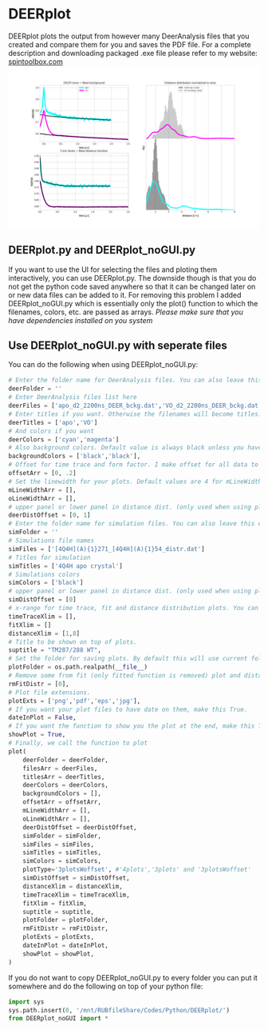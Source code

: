 # DEERplot
DEERplot plots the output from however many DeerAnalysis files that you created and compare them for you and saves the PDF file. For a complete description and downloading packaged .exe file please refer to my website: <a href="http://www.spintoolbox.com/en/offline-tools/deer-plot/">spintoolbox.com</a>
![Sample output](https://raw.githubusercontent.com/haditim/DEERplot/master/Sample_output.png)
## DEERplot.py and DEERplot_noGUI.py
If you want to use the UI for selecting the files and ploting them interactively, you can use DEERplot.py. The downside though is that you do not get the python code saved anywhere so that it can be changed later on or new data files can be added to it. For removing this problem I added DEERplot_noGUI.py which is essentially only the plot() function to which the filenames, colors, etc. are passed as arrays.
*Please make sure that you have dependencies installed on you system*

## Use DEERplot_noGUI.py with seperate files
You can do the following when using DEERplot_noGUI.py:
```python
# Enter the folder name for DeerAnalysis files. You can also leave this empty and add folder to file names
deerFolder = ''
# Enter DeerAnalysis files list here
deerFiles = ['apo_d2_2200ns_DEER_bckg.dat','VO_d2_2200ns_DEER_bckg.dat']
# Enter titles if you want. Otherwise the filenames will become titles.
deerTitles = ['apo','VO']
# And colors if you want
deerColors = ['cyan','magenta']
# Also background colors. Default value is always black unless you have black for main color. Then this will be gray.
backgroundColors = ['black','black'],
# Offset for time trace and form factor. I make offset for all data to be seen without overlaps.
offsetArr = [0, .2]
# Set the linewidth for your plots. Default values are 4 for mLineWidth(main line) and 2.5 for oLineWidth (background line).
mLineWidthArr = [],
oLineWidthArr = [],
# upper panel or lower panel in distance dist. (only used when using plotType='3plotsWoffset')
deerDistOffset = [0, 1]
# Enter the folder name for simulation files. You can also leave this empty and add folder to file names
simFolder = ''
# Simulations file names
simFiles = ['[4Q4H](A){1}271_[4Q4H](A){1}54_distr.dat']
# Titles for simulation
simTitles = ['4Q4H apo crystal']
# Simulations colors
simColors = ['black']
# upper panel or lower panel in distance dist. (only used when using plotType='3plotsWoffset')
simDistOffset = [0]
# x-range for time trace, fit and distance distribution plots. You can also leave this empty
timeTraceXlim = [],
fitXlim = []
distanceXlim = [1,8]
# Title to be shown on top of plots.
suptitle = "TM287/288 WT", 
# Set the folder for saving plots. By default this will use current folder.
plotFolder = os.path.realpath(__file__)
# Remove some from fit (only fitted function is removed) plot and distance plot (for when you do not have a signal but want to show the primary)
rmFitDistr = [0], 
# Plot file extensions.
plotExts = ['png','pdf','eps','jpg'],
# If you want your plot files to have date on them, make this True.
dateInPlot = False,
# If you want the function to show you the plot at the end, make this True.
showPlot = True,
# Finally, we call the function to plot
plot(
    deerFolder = deerFolder,
    filesArr = deerFiles,
    titlesArr = deerTitles,
    deerColors = deerColors,
    backgroundColors = [],
    offsetArr = offsetArr,
    mLineWidthArr = [], 
    oLineWidthArr = [], 
    deerDistOffset = deerDistOffset,
    simFolder = simFolder,
    simFiles = simFiles,
    simTitles = simTitles,
    simColors = simColors,
    plotType='3plotsWoffset', #'4plots','3plots' and '3plotsWoffset'
    simDistOffset = simDistOffset,
    distanceXlim = distanceXlim,
    timeTraceXlim = timeTraceXlim,
    fitXlim = fitXlim,
    suptitle = suptitle,
    plotFolder = plotFolder,
    rmFitDistr = rmFitDistr,
    plotExts = plotExts,
    dateInPlot = dateInPlot,
    showPlot = showPlot,
)
```
If you do not want to copy DEERplot_noGUI.py to every folder you can put it somewhere and do the following on top of your python file:
``` python
import sys
sys.path.insert(0, '/mnt/RUBfileShare/Codes/Python/DEERplot/')
from DEERplot_noGUI import *
```
